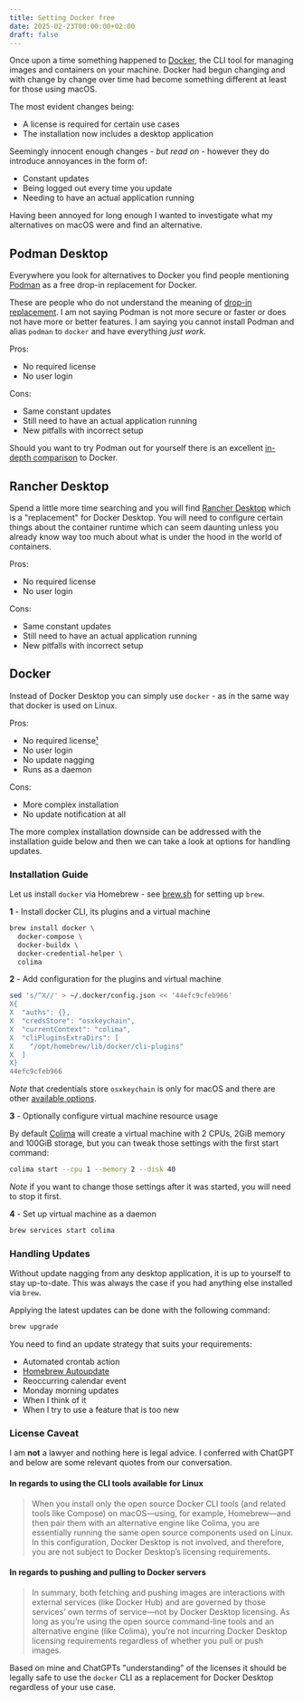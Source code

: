 ```yaml
---
title: Setting Docker free
date: 2025-02-23T00:00:00+02:00
draft: false
---
```


Once upon a time something happened to [Docker](https://www.docker.com), the CLI tool for managing images and containers on your machine. Docker had begun changing and with change by change over time had become something different at least for those using macOS.

The most evident changes being:

- A license is required for certain use cases
- The installation now includes a desktop application

Seemingly innocent enough changes - _but read on_ - however they do introduce annoyances in the form of:

- Constant updates
- Being logged out every time you update
- Needing to have an actual application running

Having been annoyed for long enough I wanted to investigate what my alternatives on macOS were and find an alternative.

## Podman Desktop

Everywhere you look for alternatives to Docker you find people mentioning [Podman](https://podman.io) as a free drop-in replacement for Docker.

These are people who do not understand the meaning of [drop-in replacement](https://en.wikipedia.org/wiki/Drop-in_replacement). I am not saying Podman is not more secure or faster or does not have more or better features. I am saying you cannot install Podman and alias `podman` to `docker` and have everything *just work*.

Pros:
- No required license
- No user login

Cons:
- Same constant updates
- Still need to have an actual application running
- New pitfalls with incorrect setup

Should you want to try Podman out for yourself there is an excellent [in-depth comparison](https://betterstack.com/community/guides/scaling-docker/podman-vs-docker/) to Docker.

## Rancher Desktop

Spend a little more time searching and you will find [Rancher Desktop](https://rancherdesktop.io) which is a "replacement" for Docker Desktop. You will need to configure certain things about the container runtime which can seem daunting unless you already know way too much about what is under the hood in the world of containers.

Pros:
- No required license
- No user login

Cons:
- Same constant updates
- Still need to have an actual application running
- New pitfalls with incorrect setup

## Docker

Instead of Docker Desktop you can simply use `docker` - as in the same way that docker is used on Linux.

Pros:
- No required license[¹](#license-caveat)
- No user login
- No update nagging
- Runs as a daemon

Cons:
- More complex installation
- No update notification at all

The more complex installation downside can be addressed with the installation guide below and then we can take a look at options for handling updates.

### Installation Guide

Let us install `docker` via Homebrew - see [brew.sh](https://brew.sh) for setting up `brew`.

**1** - Install docker CLI, its plugins and a virtual machine

```sh
brew install docker \
  docker-compose \
  docker-buildx \
  docker-credential-helper \
  colima
```

**2** - Add configuration for the plugins and virtual machine

```sh
sed 's/^X//' > ~/.docker/config.json << '44efc9cfeb966'
X{
X  "auths": {},
X  "credsStore": "osxkeychain",
X  "currentContext": "colima",
X  "cliPluginsExtraDirs": [
X    "/opt/homebrew/lib/docker/cli-plugins"
X  ]
X}
44efc9cfeb966
```

*Note* that credentials store `osxkeychain` is only for macOS and there are other [available options](https://github.com/docker/docker-credential-helpers#available-programs).

**3** - Optionally configure virtual machine resource usage

By default [Colima](https://github.com/abiosoft/colima) will create a virtual machine with 2 CPUs, 2GiB memory and 100GiB storage, but you can tweak those settings with the first start command:

```sh
colima start --cpu 1 --memory 2 --disk 40
```

*Note* if you want to change those settings after it was started, you will need to stop it first.

**4** - Set up virtual machine as a daemon

```sh
brew services start colima
```

### Handling Updates

Without update nagging from any desktop application, it is up to yourself to stay up-to-date. This was always the case if you had anything else installed via `brew`.

Applying the latest updates can be done with the following command:

```sh
brew upgrade
```

You need to find an update strategy that suits your requirements:
- Automated crontab action
- [Homebrew Autoupdate](https://github.com/DomT4/homebrew-autoupdate)
- Reoccurring calendar event
- Monday morning updates
- When I think of it
- When I try to use a feature that is too new

### License Caveat

I am **not** a lawyer and nothing here is legal advice. I conferred with ChatGPT and below are some relevant quotes from our conversation.

#### In regards to using the CLI tools available for Linux
> When you install only the open source Docker CLI tools (and related tools like Compose) on macOS—using, for example, Homebrew—and then pair them with an alternative engine like Colima, you are essentially running the same open source components used on Linux. In this configuration, Docker Desktop is not involved, and therefore, you are not subject to Docker Desktop’s licensing requirements.

#### In regards to pushing and pulling to Docker servers
> In summary, both fetching and pushing images are interactions with external services (like Docker Hub) and are governed by those services’ own terms of service—not by Docker Desktop licensing. As long as you’re using the open source command-line tools and an alternative engine (like Colima), you’re not incurring Docker Desktop licensing requirements regardless of whether you pull or push images.

Based on mine and ChatGPTs "understanding" of the licenses it should be legally safe to use the `docker` CLI as a replacement for Docker Desktop regardless of your use case.
